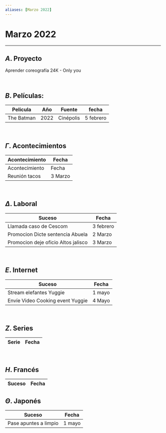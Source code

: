 ```yaml
---
aliases: [Marzo 2022]
---
```


# Marzo 2022
---


##  $A$. Proyecto
Aprender coreografía 24K -  Only you

&emsp;

## $B$. Películas:
|Pelicula|Año|Fuente|fecha|
|---|---|---|---|
|The Batman| 2022|Cinépolis|5 febrero|

&emsp;

## $\Gamma$. Acontecimientos
|Acontecimiento|Fecha|
|---|---|
|Acontecimiento|Fecha|
|Reunión tacos|3 Marzo|

&emsp;

## $\Delta$. Laboral
|Suceso|Fecha|
|---|---|
|Llamada caso de Cescom|3 febrero|
|Promocion Dicte sentencia Abuela|2 Marzo|
|Promocion deje oficio Altos jalisco|3 Marzo|

&emsp;

## $E$. Internet
|Suceso|Fecha|
|---|---|
|Stream elefantes Yuggie|1 mayo|
|Envíe Video Cooking event Yuggie|4 Mayo|

&emsp;

## $Z$. Series
|Serie|Fecha|
|---|---|


&emsp;

## $H$. Francés
|Suceso|Fecha|
|---|---|


## $\Theta$. Japonés
|Suceso|Fecha|
|---|---|
|Pase apuntes a limpio|1 mayo|

